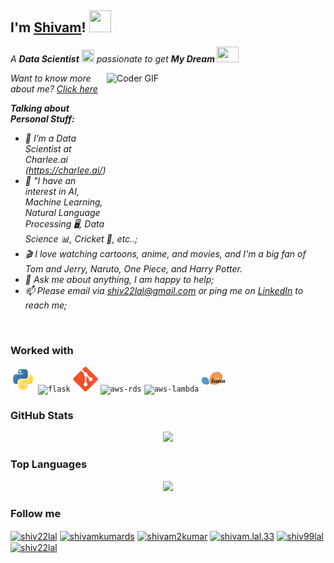 ## I'm [Shivam](https://shivamlal.github.io/)! <img src="https://raw.githubusercontent.com/TheDudeThatCode/TheDudeThatCode/master/Assets/Hi.gif" width=35 height=35>

<p>
  <em>
    A <b>Data Scientist</b> <img src="https://raw.githubusercontent.com/TheDudeThatCode/TheDudeThatCode/master/Assets/Medal.gif" width=20 height=20> passionate to get <b> My Dream </b> <img src="https://raw.githubusercontent.com/TheDudeThatCode/TheDudeThatCode/master/Assets/Developer.gif" width=35 height=25>
  </em>
 </p>

<img align="right" alt="Coder GIF" height=250 width=350 src="https://i.pinimg.com/originals/e4/26/70/e426702edf874b181aced1e2fa5c6cde.gif" />

<em> Want to know more about me? [Click here](https://shivamlal.github.io/) </em>
<em>
  
**Talking about Personal Stuff:**


- 💼 I’m a Data Scientist at Charlee.ai (https://charlee.ai/)
- 🤔 "I have an interest in AI, Machine Learning, Natural Language Processing 🖥️, Data Science 📊, Cricket 🏏, etc..;
- 🎬 I love watching cartoons, anime, and movies, and I'm a big fan of Tom and Jerry, Naruto, One Piece, and Harry Potter.   <img src="https://www.pngfind.com/pngs/m/173-1737725_captain-americas-shield-hd-png-download.png" width=15 height=15>
- 💬 Ask me about anything, I am happy to help;
- 📫 Please email via shiv22lal@gmail.com or ping me on [LinkedIn](https://www.linkedin.com/in/shivamkumards/) to reach me;
<br/> 
</em>

### Worked with 

<code><img height="40" src="https://raw.githubusercontent.com/devicons/devicon/master/icons/python/python-original.svg" title="python"></code>
<code><img height="40" src="https://www.vectorlogo.zone/logos/pocoo_flask/pocoo_flask-icon.svg" title="flask"></code>
<code><img height="40" src="https://raw.githubusercontent.com/devicons/devicon/master/icons/git/git-original.svg" title="git"></code>
<code><img height="40" src="https://cdn.worldvectorlogo.com/logos/aws-rds.svg" title="aws-rds"></code>
<code><img height="40" src="https://cdn.worldvectorlogo.com/logos/aws-lambda-1.svg" title="aws-lambda"></code>
<code><img height="40" src="https://raw.githubusercontent.com/github/explore/80688e429a7d4ef2fca1e82350fe8e3517d3494d/topics/scikit-learn/scikit-learn.png" title="sklearn"></code>

### GitHub Stats

<p align="center">
  <a href = "https://github.com/shivamlal">
<img src="https://github-readme-stats-aj8vj7k8x.vercel.app/api?username=shivamlal&show_icons=true&title_color=ffc857&icon_color=8ac926&text_color=daf7dc&bg_color=151515&count_private=true&include_all_commits=true">
  </a>
 </p>
 
### Top Languages

<p align="center">
<a href = "https://github.com/shivamlal">
  <img src="https://github-readme-stats-aj8vj7k8x.vercel.app/api/top-langs/?username=shivamlal&layout=compact&title_color=ffc857&icon_color=8ac926&text_color=daf7dc&bg_color=151515&card_width=400">
</a>
</p>

### Follow me

<p align="left">
<a href="https://twitter.com/shiv22lal" target="blank"><img align="center" src="https://cdn.jsdelivr.net/npm/simple-icons@3.0.1/icons/twitter.svg" alt="shiv22lal" height="30" width="40" /></a>
<a href="https://linkedin.com/in/shivamkumards" target="blank"><img align="center" src="https://cdn.jsdelivr.net/npm/simple-icons@3.0.1/icons/linkedin.svg" alt="shivamkumards" height="30" width="40" /></a>
<a href="https://kaggle.com/shivam2kumar" target="blank"><img align="center" src="https://cdn.jsdelivr.net/npm/simple-icons@3.0.1/icons/kaggle.svg" alt="shivam2kumar" height="30" width="40" /></a>
<a href="https://fb.com/shivam.lal.33" target="blank"><img align="center" src="https://cdn.jsdelivr.net/npm/simple-icons@3.0.1/icons/facebook.svg" alt="shivam.lal.33" height="30" width="40" /></a>
<a href="https://instagram.com/shiv99lal" target="blank"><img align="center" src="https://cdn.jsdelivr.net/npm/simple-icons@3.0.1/icons/instagram.svg" alt="shiv99lal" height="30" width="40" /></a>
<a href="https://www.hackerrank.com/shiv22lal" target="blank"><img align="center" src="https://cdn.jsdelivr.net/npm/simple-icons@3.0.1/icons/hackerrank.svg" alt="shiv22lal" height="30" width="40" /></a>
</p>
